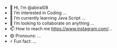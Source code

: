 - 👋 Hi, I’m @abiral08
- 👀 I’m interested in Coding ...
- 🌱 I’m currently learning Java Script ...
- 💞️ I’m looking to collaborate on anything ...
- 📫 How to reach me https://www.instagram.com/...
- 😄 Pronouns: ...
- ⚡ Fun fact: ...

<!---
abiral08/abiral08 is a ✨ special ✨ repository because its `README.md` (this file) appears on your GitHub profile.
You can click the Preview link to take a look at your changes.
--->
